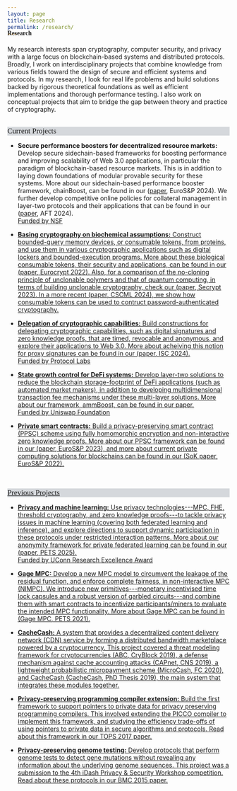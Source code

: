 ```yaml
---
layout: page
title: Research
permalink: /research/
---
```



<h4 style="font-family: 'Comic Sans MS'; margin-top: -30px;">Research</h4>

My research interests span cryptography, computer security, and privacy with a large focus on blockchain-based systems and distributed protocols. Broadly, I work on interdisciplinary projects that combine knowledge from various fields toward the design of secure and efficient systems and protocols. In my research, I look for real life problems and build solutions backed by rigorous theoretical foundations as well as efficient implementations and thorough performance testing. I also work on conceptual projects that aim to bridge the gap between theory and practice of cryptography. 
<br/>
<br/>

<div style="font-family: 'Comic Sans MS'; font-size:17px; background-color:rgb(213, 216, 220);margin-bottom:6px;">Current Projects</div>

* **Secure performance boosters for decentralized resource markets:** Develop secure sidechain-based frameworks for boosting performance and improving scalability of Web 3.0 applications, in particular the paradigm of blockchain-based resource markets. This is in addition to laying down foundations of modular provable security for these systems. More about our sidechain-based performance booster framework, chainBoost, can be found in our ([paper](https://eprint.iacr.org/2024/1020), EuroS&P 2024). We further develop competitive online policies for collateral management in layer-two protocols and their applications that can be found in our ([paper](https://eprint.iacr.org/2024/1022), AFT 2024).<br/> 
<u>Funded by NSF<u/> 

* **Basing cryptography on biochemical assumptions:** Construct bounded-query memory devices, or consumable tokens, from proteins, and use them in various cryptographic applications such as digital lockers and bounded-execution programs. More about these biological consumable tokens, their security and applications, can be found in our ([paper](https://link.springer.com/chapter/10.1007/978-3-031-06944-4_26), Eurocrypt 2022). Also, for a comparison of the no-cloning principle of unclonable polymers and that of quantum computing, in terms of building unclonable cryptography, check our ([paper](https://eprint.iacr.org/2023/702), Secrypt 2023). In a more recent ([paper](https://eprint.iacr.org/2024/1283), CSCML 2024), we show how consumable tokens can be used to contruct password-authenticated cryptography.

* **Delegation of cryptographic capabilities:** Build constructions for delegating cryptographic capabilities, such as digital signatures and zero knowledge proofs, that are timed, revocable and anonymous, and explore their applications to Web 3.0. More about acheiving this notion for proxy signatures can be found in our ([paper](https://eprint.iacr.org/2023/833), ISC 2024).<br/>
<u>Funded by Protocol Labs<u/>

* **State growth control for DeFi systems:** Develop layer-two solutions to reduce the blockchain storage-footprint of DeFi applications (such as automated market makers), in addition to developing multidimensional transaction fee mechanisms under these multi-layer solutions. More about our framework, ammBoost, can be found in our [paper](https://eprint.iacr.org/2024/1021).<br/>
<u>Funded by Uniswap Foundation<u/>

* **Private smart contracts:** Build a privacy-preserving smart contract (PPSC) scheme using fully homomorphic encryption and non-interactive zero knowledge proofs. More about our PPSC framework can be found in our ([paper](https://eprint.iacr.org/2021/133), [EuroS&P 2023](https://www.ieee-security.org/TC/EuroSP2023/)), and more about current private computing solutions for blockchains can be found in our ([SoK paper](https://eprint.iacr.org/2021/727.pdf), EuroS&P 2022).
<br/>
<br/>

<div style="font-family: 'Comic Sans MS'; font-size:17px; background-color:rgb(213, 216, 220);margin-bottom:6px;">Previous Projects</div>

* **Privacy and machine learning:** Use privacy technologies---MPC, FHE, threshold cryptography, and zero knowledge proofs---to tackle privacy issues in machine learning (covering both federated learning and inference), and explore directions to support dynamic participation in these protocols under restricted interaction patterns. More about our anonymity framework for private federated learning can be found in our ([paper](https://arxiv.org/abs/2306.06825), PETS 2025). <br/>
<u>Funded by UConn Research Excellence Award<u/>


* **Gage MPC:** Develop a new MPC model to circumvent the leakage of the residual function, and enforce complete fairness, in non-interactive MPC (NIMPC). We introduce new primitives---monetary incentivised time lock capsules and a robust version of garbled circuits---and combine them with smart contracts to incentivize participants/miners to evaluate the intended MPC functionality. More about Gage MPC can be found in ([Gage MPC](https://eprint.iacr.org/2021/256), PETS 2021).


* **CacheCash:** A system that provides a decentralized content delivery network (CDN) service by forming a distributed bandwidth marketplace powered by a cryptocurrency. This project covered a threat modeling framework for cryptocurrencies ([ABC](https://ieeexplore.ieee.org/document/8845101), CryBlock 2019), a defense mechanism against cache accounting attacks ([CAPnet](https://ieeexplore.ieee.org/document/8802825), CNS 2019), a lightweight probabilistic micropayment scheme ([MicroCash](https://link.springer.com/chapter/10.1007/978-3-030-51280-4_13), FC 2020), and CacheCash ([CacheCash](https://academiccommons.columbia.edu/doi/10.7916/d8-kmv2-7n57), PhD Thesis 2019), the main system that integrates these modules together.


* **Privacy-preserving programming compiler extension:** Build the first framework to support pointers to private data for privacy preserving programming compilers. This involved extending the PICCO compiler to implement this framework, and studying the efficiency trade-offs of using pointers to private data in secure algorithms and protocols. Read about this framework in our [TOPS 2017](https://dl.acm.org/citation.cfm?id=3154600) paper.


* **Privacy-preserving genome testing:** Develop protocols that perform genome tests to detect gene mutations without revealing any information about the underlying genome sequences. This project was a submission to the 4th [iDash Privacy & Security Workshop](http://www.humangenomeprivacy.org/2015/) competition. Read about these protocols in our [BMC 2015](https://bmcmedinformdecismak.biomedcentral.com/articles/10.1186/1472-6947-15-S5-S4) paper.
